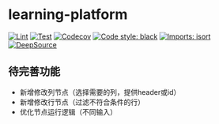 # learning-platform

[![Lint](https://github.com/taoting1234/learning-platform/workflows/Lint/badge.svg)](https://github.com/taoting1234/learning-platform/actions?query=workflow%3ALint)
[![Test](https://github.com/taoting1234/learning-platform/workflows/Test/badge.svg)](https://github.com/taoting1234/learning-platform/actions?query=workflow%3ATest)
[![Codecov](https://codecov.io/gh/taoting1234/learning-platform/branch/master/graph/badge.svg?token=SpGXe7wkrV)](https://codecov.io/gh/taoting1234/learning-platform)
[![Code style: black](https://img.shields.io/badge/code%20style-black-000000.svg)](https://github.com/psf/black)
[![Imports: isort](https://img.shields.io/badge/%20imports-isort-%231674b1?style=flat&labelColor=ef8336)](https://github.com/PyCQA/isort)
[![DeepSource](https://static.deepsource.io/deepsource-badge-light-mini.svg)](hhttps://deepsource.io/gh/taoting1234/learning-platform/?ref=repository-badge)

## 待完善功能

* 新增修改列节点（选择需要的列，提供header或id）
* 新增修改行节点（过滤不符合条件的行）
* 优化节点运行逻辑（不同输入）